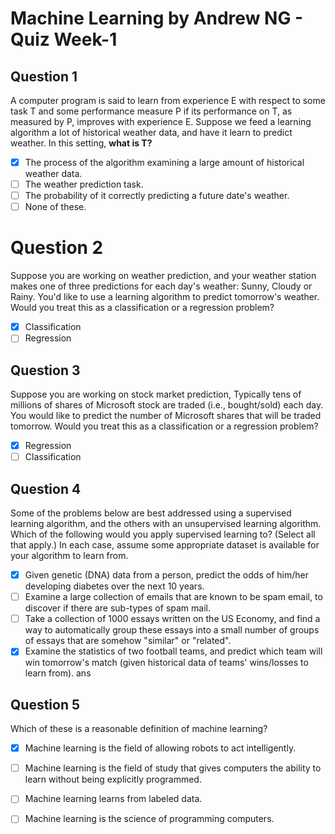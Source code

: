
# Machine Learning by Andrew NG - Quiz Week-1
## Question 1
A computer program is said to learn from experience E with
respect to some task T and some performance measure P if its performance on T, as measured by P, improves with experience E.
Suppose we feed a learning algorithm a lot of historical weather
data, and have it learn to predict weather. In this setting, **what is T?**

 - [x] The process of the algorithm examining a large amount of
       historical weather data.
 - [ ] The weather prediction task.
 - [ ] The probability of it correctly predicting a future date's
       weather. 
 - [ ] None of these.

 # Question 2
 Suppose you are working on weather prediction, and your weather
station makes one of three predictions for each day's weather:
Sunny, Cloudy or Rainy. You'd like to use a learning algorithm
to predict tomorrow's weather.
Would you treat this as a classification or a regression problem?
 - [x] Classification
 - [ ] Regression

## Question 3 
Suppose you are working on stock market prediction, Typically tens of millions of shares of Microsoft stock are traded (i.e., bought/sold) each day. You would like to predict the number of Microsoft shares that will be traded tomorrow. Would you treat this as a classification or a regression problem?
 - [x] Regression
 - [ ] Classification

## Question 4 
Some of the problems below are best addressed using a supervised learning algorithm, and the others with an unsupervised learning algorithm. Which of the following would you apply supervised learning to? (Select all that apply.) In each case, assume some appropriate dataset is available for your algorithm to learn from.
 - [x] Given genetic (DNA) data from a person, predict the odds of
       him/her developing diabetes over the next 10 years.
 - [ ] Examine a large collection of emails that are known to be spam
              email, to discover if there are sub-types of spam mail.
 - [ ] Take a collection of 1000 essays written on the US Economy, and
       find a way to automatically group these essays into a small
       number of groups of essays that are somehow "similar" or
       "related".
 - [x] Examine the statistics of two football teams, and predict which
       team will win tomorrow's match (given historical data of teams'
       wins/losses to learn from).  ans

## Question 5
Which of these is a reasonable definition of machine learning?

 - [x] Machine learning is the field of allowing robots to act
       intelligently.
     

 - [ ] Machine learning is the field of study that gives computers the
       ability to learn without being explicitly programmed.

 - [ ] Machine learning learns from labeled data.

 - [ ] Machine learning is the science of programming computers.

    
  
